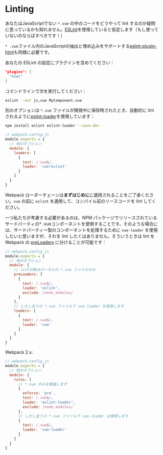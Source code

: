 # Linting

あなたはJavaScriptでない `*.vue` の中のコードをどうやって lint するのか疑問に思っているかも知れません。[ESLint](http://eslint.org/)を使用していると仮定します（もし使っていないのならばすべきです！）

`* .vue`ファイル内のJavaScriptの抽出と埋め込みをサポートする[eslint-plugin-html](https://github.com/BenoitZugmeyer/eslint-plugin-html)も同様に必要です。

あなたの ESLint の設定にプラグインを含めてください：

``` json
"plugins": [
  "html"
]
```

コマンドラインで次を実行してください：

``` bash
eslint --ext js,vue MyComponent.vue
```

別のオプションは `*.vue` ファイルが開発中に保存時されたとき、自動的に lint されるように[eslint-loader](https://github.com/MoOx/eslint-loader)を使用しています：

``` bash
npm install eslint eslint-loader --save-dev
```

``` js
// webpack.config.js
module.exports = {
  // 他のオプション
  module: {
    loaders: [
      {
        test: /.vue$/,
        loader: 'vue!eslint'
      }
    ]
  }
}
```
Webpack ローダーチェーンは**まずはじめに**に適用されることをご了承ください。`vue` の前に `eslint` を適用して、コンパイル前のソースコードを lint してください。

一つ私たちが考慮する必要があるのは、NPM パッケージでリリースされているサードパーティの* .vueコンポーネントを使用することです。そのような場合には、サードパーティー製のコンポーネントを処理するために  `vue-loader` を使用したいと思いますが、それを lint したくはありません。そういうときは lint を Webpack の [preLoaders](https://webpack.github.io/docs/loaders.html#loader-order) に分けることが可能です：

``` js
// webpack.config.js
module.exports = {
  // 他のオプション
  module: {
    // lint対象はローカルの *.vue ファイルのみ
    preLoaders: [
      {
        test: /.vue$/,
        loader: 'eslint',
        exclude: /node_modules/
      }
    ],
    // しかし全ての *.vue ファイルで vue-loader を使用します
    loaders: [
      {
        test: /.vue$/,
        loader: 'vue'
      }
    ]
  }
}
```

Webpack 2.x:

``` js
// webpack.config.js
module.exports = {
  // 他のオプション
  module: {
    rules: [
      // *.vue のみを検査します
      {
        enforce: 'pre',
        test: /.vue$/,
        loader: 'eslint-loader',
        exclude: /node_modules/
      },
      // しかし全ての *.vue ファイルで vue-loader は使用します
      {
        test: /.vue$/,
        loader: 'vue-loader'
      }
    ]
  }
}
```
